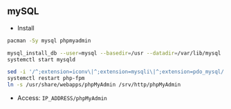 mySQL
---
- Install
```sh
pacman -Sy mysql phpmyadmin

mysql_install_db --user=mysql --basedir=/usr --datadir=/var/lib/mysql
systemctl start mysqld

sed -i '/^;extension=iconv\|^;extension=mysqli\|^;extension=pdo_mysql/ s/^;//' /etc/php/php.ini
systemctl restart php-fpm
ln -s /usr/share/webapps/phpMyAdmin /srv/http/phpMyAdmin
```
- Access: `IP_ADDRESS/phpMyAdmin`
